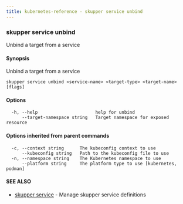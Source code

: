 ```yaml
---
title: kubernetes-reference - skupper service unbind
---
```

### skupper service unbind

Unbind a target from a service

#### Synopsis

Unbind a target from a service

```
skupper service unbind <service-name> <target-type> <target-name> [flags]
```

#### Options

```
  -h, --help                      help for unbind
      --target-namespace string   Target namespace for exposed resource
```

#### Options inherited from parent commands

```
  -c, --context string      The kubeconfig context to use
      --kubeconfig string   Path to the kubeconfig file to use
  -n, --namespace string    The Kubernetes namespace to use
      --platform string     The platform type to use [kubernetes, podman]
```

#### SEE ALSO

* [skupper service](skupper_service.html)	 - Manage skupper service definitions

<!-- ###### Auto generated by spf13/cobra on 25-Jan-2024
 -->